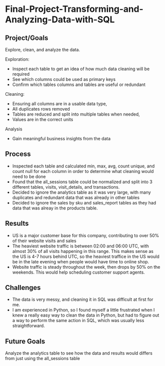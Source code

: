 # Final-Project-Transforming-and-Analyzing-Data-with-SQL

## Project/Goals
Explore, clean, and analyze the data.  

Exploration: 
- Inspect each table to get an idea of how much data cleaning will be required
- See which columns could be used as primary keys
- Confirm which tables columns and tables are useful or redundant

Cleaning: 
- Ensuring all columns are in a usable data type, 
- All duplicates rows removed 
- Tables are reduced and split into multiple tables when needed, 
- Values are in the correct units 

Analysis
- Gain meaningful business insights from the data

## Process
- Inspected each table and calculated min, max, avg, count unique, and count null for each column in order to determine what cleaning would need to be done
- Found that the all_sessions table could be normalized and split into 3 different tables, visits, visit_details, and transactions. 
- Decided to ignore the analytics table as it was very large, with many duplicates and redundant data that was already in other tables
- Decided to ignore the sales by sku and sales_report tables as they had data that was alreay in the products table.
###

## Results
- US is a major customer base for this company, contributing to over 50% of their website visits and sales
- The heaviest website traffic is between 02:00 and 06:00 UTC, with almost 30% of all visits happening in this range.  This makes sense as the US is 4-7 hours behind UTC, so the heaviest traffice in the US would be in the late evening when people would have time to online shop.
- Website traffic is steady throughout the week, then drops by 50% on the weekends.  This would help scheduling customer support agents.

## Challenges 
- The data is very messy, and cleaning it in SQL was difficult at first for me.
- I am experienced in Python, so I found myself a little frustrated when I knew a really easy way to clean the data in Python, but had to figure out a way to perform the same action in SQL, which was usually less straightforward.

## Future Goals
Analyze the analytics table to see how the data and results would differs from just using the all_sessions table 
